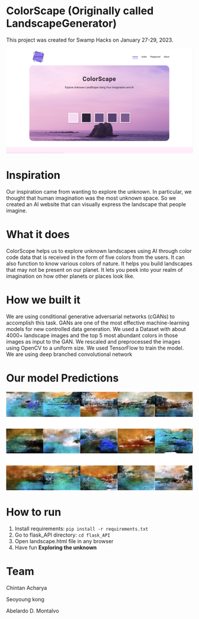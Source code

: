 # ColorScape (Originally called LandscapeGenerator)

This project was created for Swamp Hacks on January 27-29, 2023.

![OUR UI](https://github.com/chintan-27/LandscapeGenerator/blob/main/Screenshots/2.png)

# Inspiration

Our inspiration came from wanting to explore the unknown. In particular, we thought that human imagination was the most unknown space. So we created an AI website that can visually express the landscape that people imagine.

# What it does

ColorScope helps us to explore unknown landscapes using AI through color code data that is received in the form of five colors from the users. It can also function to know various colors of nature. It helps you build landscapes that may not be present on our planet. It lets you peek into your realm of imagination on how other planets or places look like.

# How we built it

We are using conditional generative adversarial networks (cGANs) to accomplish this task. GANs are one of the most effective machine-learning models for new controlled data generation. We used a Dataset with about 4000+ landscape images and the top 5 most abundant colors in those images as input to the GAN. We rescaled and preprocessed the images using OpenCV to a uniform size. We used TensorFlow to train the model. We are using deep branched convolutional network

# Our model Predictions

![OUR UI](https://github.com/chintan-27/LandscapeGenerator/blob/main/Screenshots/1.png)

# How to run

1. Install requirements: `pip install -r requirements.txt`
2. Go to flask_API directory: `cd flask_API`
3. Open landscape.html file in any browser
4. Have fun **Exploring the unknown**

# Team

Chintan Acharya

Seoyoung kong

Abelardo D. Montalvo
